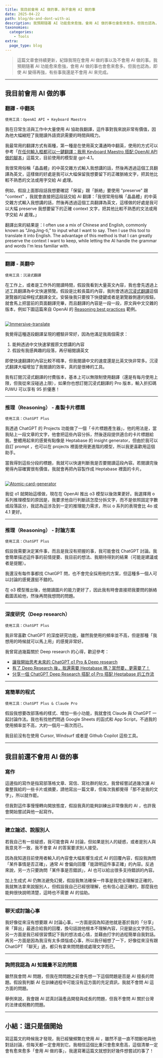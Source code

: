 ```yaml
---
title: 我目前會用 AI 做的事，與不會用 AI 做的事
date: 2025-04-22
path: blog/do-and-dont-with-ai
description: 我預期隨著 AI 功能愈來愈強，會用 AI 做的事也會愈來愈多。但我也認為，即使 AI 變得再強，有些事我還是不會用 AI 來完成。
taxonomies:
  categories: 
    - Tools
extra:
  page_type: blog
---
```


> 這篇文章會持續更新，紀錄我現在會用 AI 做的事以及不會用 AI 做的事。我預期隨著 AI 功能愈來愈強，會用 AI 做的事也會愈來愈多。但我也認為，即使 AI 變得再強，有些事我還是不會用 AI 來完成。

---

## 我目前會用 AI 做的事

### 翻譯 - 中翻英

`使用工具：OpenAI API + Keyboard Maestro`

我在日常生活與工作中大量使用 AI 協助我翻譯，這件事對我來說非常有價值，因為他大幅縮短了我閱讀外語資訊需要的時間與精力。

我最常用的翻譯方式有兩種，第一種是在使用英文溝通時中翻英，使用的方式可以參考「[在任何輸入框都可以一鍵翻譯：我用 Keyboard Maestro 搭配 OpenAI API 做的腳本](@/blog/integrate-keyboard-maestro-with-openai-api.md)」這篇文，目前使用的模型是 gpt-4.1。

我很常用俗稱「晶晶體」的中英交雜方式輸入我想講的話，然後再透過這個工具翻譯為英文，這樣做的好處是我可以大幅保留我想要留下的正確脈絡文字，把其他比較不熟悉的文法或用字交給 AI 處理。

例如，假設上面那段話我想要確認「保留」跟「脈絡」要使用 "preserve" 跟 "context" ，我就會直接把這段話交給 AI 翻譯：「我很常用俗稱「晶晶體」的中英交雜方式輸入我想講的話，然後再透過這個工具翻譯為英文，這樣做的好處是我可以大幅 preserve 我想要留下的正確 context 文字，把其他比較不熟悉的文法或用字交給 AI 處理。」

翻譯出來的結果是：I often use a mix of Chinese and English, commonly known as "JingJing-ti," to input what I want to say. Then I use this tool to translate it into English. The advantage of this method is that I can greatly preserve the context I want to keep, while letting the AI handle the grammar and words I'm less familiar with.

---

### 翻譯 - 英翻中

`使用工具：沉浸式翻譯`

在工作上，或者是工作外的閱讀時間，假設我看到大量英文內容，我也會先透過上述工具翻譯為中文快速預覽。假設是比較長篇的內容，我則會透過[沉浸式翻譯](https://immersivetranslate.com/en/)這個瀏覽器的延伸程式翻譯全文。安裝後我只要按下快捷鍵或者是瀏覽器側邊的按鈕，就會馬上把當前的頁面翻譯完畢，而且翻譯的內容是一段一段，原文與中文交雜的版本，例如下圖這篇來自 OpenAI 的 [Reasoning best practices](https://platform.openai.com/docs/guides/reasoning-best-practices#reasoning-models-vs-gpt-models) 範例。

<br>
<a href="https://image-webp.pinchlime.com/immersive-translate_7SxNsa.png" data-fancybox data-caption="Immersive-translate">
  <img src="https://image-webp.pinchlime.com/immersive-translate_7SxNsa.png" loading="lazy" alt="Immersive-translate" align="center" />
</a>
<br>

我覺得這種逐段翻譯呈現的體驗非常好，因為他滿足我兩個需求：
1. 能夠透過中文快速掌握原文想講的內容
2. 假設有我感興趣的段落，再仔細閱讀英文

即使快速翻譯的內容比較不精準，但我閱讀中文的速度還是比英文快非常多。沉浸式翻譯大幅增加了我閱讀的效率，真的是很棒的工具。

我有訂閱沉浸式翻譯的付費版本，基本上可以無限制使用翻譯（還是有每月使用上限，但我從來沒碰過上限），如果你也想訂閱沉浸式翻譯的 Pro 版本，輸入折扣碼 PJWU 可以享有 95 折優惠！


---

### 推理（Reasoning） - 產製卡片標題

`使用工具：ChatGPT Plus`

我透過 ChatGPT 的 Projects 功能做了一個「卡片標題產生器」，他的用法是，當我貼上一段文章的文字，他會把這些內容分拆，然後逐段提供適合的卡片標題給我。整體用起來的感覺有點像是 Heptabase 的 insight generator，但由於我可以自訂 prompt ，也可以在 projects 裡面使用更進階的模型，所以我更喜歡用這個助手。

當我得到這些分段的標題，我就可以快速判斷我是否要閱讀這段內容。若閱讀完後覺得內容確實很有價值，我就會再把內容製作成 Heptabase 裡面的卡片。

<br>
<a href="https://image-webp.pinchlime.com/atomic-card-generator_ErKYah.png" data-fancybox data-caption="Atomic-card-generator">
  <img src="https://image-webp.pinchlime.com/atomic-card-generator_ErKYah.png" loading="lazy" alt="Atomic-card-generator" align="center" />
</a>
<br>

我從 o1 就開始這樣做，現在在 OpenAI 推出 o3 模型以後效果更好。我選擇用 o 系列推理模型的原因是，我要求他自行判斷該怎麼分拆文字，而不是依照固定字數或段落區分，我認為這涉及到一定的推理能力需求，所以 o 系列的表現會比 4o 或 4.1 更好。

--- 

### 推理（Reasoning） - 討論方案

`使用工具：ChatGPT Plus`

假設我需要決定某件事，而且是我沒有把握的事，我可能會找 ChatGPT 討論。我會簡單描述這件事的前情提要、我目前的想法、我期待得到的結果（可能是建議或者是提醒）。

我還沒有每件事都找 ChatGPT 問，也不會完全採用他的方案，但這種多一個人可以討論的感覺還挺不錯的。

在 o3 模型推出後，他閱讀圖片的能力更好了，因此我有時會直接把我要問的脈絡截圖丟給他，然後再問我想問的問題。


---

### 深度研究（Deep research）

`使用工具：ChatGPT Plus`

我非常喜歡 ChatGPT 的深度研究功能，雖然我使用的頻率並不高，但是那種「我想用的時候就可以馬上用」的感覺非常好。

我曾寫過幾篇關於 Deep research 的心得，歡迎參考：
- [讓我開始思考未來的 ChatGPT o1 Pro & Deep research](@/letters/34-o1-pro-and-deep-research-first-impression.md)
- [有了 Deep Research 後，我還需要 Heptabase 嗎？當然要，更需要了！](@/letters/35-i-still-need-heptabase.md)
- [分享一個 ChatGPT Deep Research 搭配 o1 Pro 搭配 Heptabase 的工作流](@/letters/36-a-deep-research-o1-pro-heptabase-workflow.md)


---

### 寫簡單的程式

`使用工具：ChatGPT Plus & Claude Pro`

假設我想要改部落格的樣式、增加一些小功能，我就會找 Claude 與 ChatGPT 一起討論作法。我也有找他們問過 Google Sheets 的函式和 App Script，不過我的使用頻率並不高，大約一個月一兩次而已。

我目前沒有在使用 Cursor, Windsurf 或者是 Github Copilot 這些工具。


---

## 我目前還不會用 AI 做的事

### 寫作

這邊指的寫作是指寫部落格文章、寫信、寫社群的貼文。我曾經嘗試過幾次讓 AI 彙整我給的一些卡片或摘要，請他寫出一篇文章，但每次我都覺得「那不是我的文字」，所以就作罷。

但我對這件事慢慢轉向開放態度，假設我真的能夠訓練出非常像我的 AI ，也許我會開始嘗試與他一起寫作。

---

### 建立論述、說服別人

若我自己有一些疑惑，我可能會與 AI 討論，但如果是別人的疑惑，或者是別人與我意見不一致，我不會拿 AI 的答案要求別人接受。

因為我知道目前使用者輸入的內容會大幅影響生成式 AI 的回覆內容，假設我詢問「某件事情是否正確」，通常 AI 會偏向回覆「能證明這件事正確」的內容。反過來說，另一方只要詢問「某件事是否錯誤」，AI 也可以給出很多支持錯誤的內容。

加上生成式 AI 仍無法避免幻覺，假設我無法確保一件事是我完全理解並正確的，我就無法拿來說服別人，但假設我自己已經很理解，也有信心是正確的，那麼我也能夠很快說明清楚，這時也不需要 AI 的協助。

---

### 聊天或討論心事

我好像從來沒有想要跟 AI 討論心事，一方面是因為知道他就是基於我的「分享」來「算出」最適合給我的回覆，換句話說他根本不理解內容，只是變出文字而已。另一方面是我已經很習慣記下我的想法或心情，並藉由打字的過程簡單自我對話。再另一方面是因為我沒有太多煩惱或心事，所以我仔細想了一下，好像從來沒有跟 ChatGPT 「聊天」過，都只有拿來問問題或處理文字而已。


---

### 詢問我認為 AI 知識量不足的問題

雖然我會問 AI 問題，但我在問問題之前會先想一下這個問題是否是 AI 擅長的問題。假設我判斷 AI 在訓練過程中可能沒有這方面的充足資訊，我就不會問 AI 這方面的問題。

舉例來說，我會跟 AI 認真討論產品開發與成長的問題，但我不會問 AI 關於台灣的法律或稅務的問題。


---

## 小結：這只是個開始

寫這篇文的時候我才發現，我已經蠻頻繁在使用 AI ，雖然不是一直不間斷地與他對話討論，但每天都一定會用到它。我相信這個比重只會愈來愈高，這個清單一定會有愈來愈多「會用 AI 做的事」，我邊寫著這篇文就想到好幾件想嘗試的事了！